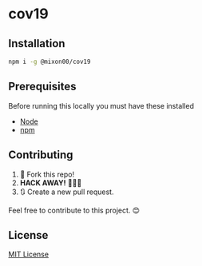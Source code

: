 # cov19


## Installation

```sh
npm i -g @mixon00/cov19
```

## Prerequisites

Before running this locally you must have these installed

- [Node](https://nodejs.org/)
- [npm](https://www.npmjs.com/)

## Contributing

1. 🍴 Fork this repo!
2. **HACK AWAY!** 🔨🔨🔨
3. 🔃 Create a new pull request.

Feel free to contribute to this project. 😊

## License

[MIT License](https://github.com/mixon00/cov19-cli/blob/master/LICENSE)

